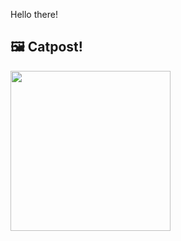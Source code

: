 Hello there!



## 🖼️ Catpost!

<sub>
    <img src="https://cdn2.thecatapi.com/images/n9p1LO0Gx.jpg" height="256">
</sub>


